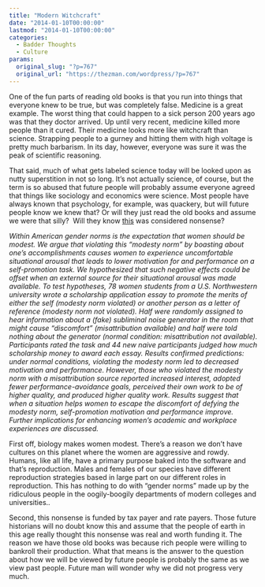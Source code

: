 ```yaml
---
title: "Modern Witchcraft"
date: "2014-01-10T00:00:00"
lastmod: "2014-01-10T00:00:00"
categories:
  - Badder Thoughts
  - Culture
params:
  original_slug: "?p=767"
  original_url: "https://thezman.com/wordpress/?p=767"
---
```


One of the fun parts of reading old books is that you run into things
that everyone knew to be true, but was completely false. Medicine is a
great example. The worst thing that could happen to a sick person 200
years ago was that they doctor arrived. Up until very recent, medicine
killed more people than it cured. Their medicine looks more like
witchcraft than science. Strapping people to a gurney and hitting them
with high voltage is pretty much barbarism. In its day, however,
everyone was sure it was the peak of scientific reasoning.

That said, much of what gets labeled science today will be looked upon
as nutty superstition in not so long. It’s not actually science, of
course, but the term is so abused that future people will probably
assume everyone agreed that things like sociology and economics were
science. Most people have always known that psychology, for example, was
quackery, but will future people know we knew that? Or will they just
read the old books and assume we were that silly?  Will they know <a
href="https://www.nationalaffairs.com/blog/detail/findings-a-daily-roundup/reigning-men"
rel="noopener noreferrer" target="_blank">this</a> was considered
nonsense?

*Within American gender norms is the expectation that women should be
modest. We argue that violating this “modesty norm” by boasting about
one’s accomplishments causes women to experience uncomfortable
situational arousal that leads to lower motivation for and performance
on a self-promotion task. We hypothesized that such negative effects
could be offset when an external source for their situational arousal
was made available. To test hypotheses, 78 women students from a U.S.
Northwestern university wrote a scholarship application essay to promote
the merits of either the self (modesty norm violated) or another person
as a letter of reference (modesty norm not violated). Half were randomly
assigned to hear information about a (fake) subliminal noise generator
in the room that might cause “discomfort” (misattribution available) and
half were told nothing about the generator (normal condition:
misattribution not available). Participants rated the task and 44 new
naive participants judged how much scholarship money to award each
essay. Results confirmed predictions: under normal conditions, violating
the modesty norm led to decreased motivation and performance. However,
those who violated the modesty norm with a misattribution source
reported increased interest, adopted fewer performance-avoidance goals,
perceived their own work to be of higher quality, and produced higher
quality work. Results suggest that when a situation helps women to
escape the discomfort of defying the modesty norm, self-promotion
motivation and performance improve. Further implications for enhancing
women’s academic and workplace experiences are discussed.*

First off, biology makes women modest. There’s a reason we don’t have
cultures on this planet where the women are aggressive and rowdy.
Humans, like all life, have a primary purpose baked into the software
and that’s reproduction. Males and females of our species have different
reproduction strategies based in large part on our different roles in
reproduction. This has nothing to do with “gender norms” made up by the
ridiculous people in the oogily-boogily departments of modern colleges
and universities..

Second, this nonsense is funded by tax payer and rate payers. Those
future historians will no doubt know this and assume that the people of
earth in this age really thought this nonsense was real and worth
funding it. The reason we have those old books was because rich people
were willing to bankroll their production. What that means is the answer
to the question about how we will be viewed by future people is probably
the same as we view past people. Future man will wonder why we did not
progress very much.
